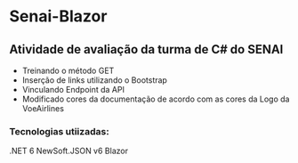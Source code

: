 # Senai-Blazor

## Atividade de avaliação da turma de C# do SENAI

- Treinando o método GET
- Inserção de links utilizando o Bootstrap
- Vinculando Endpoint da API
- Modificado cores da documentação de acordo com as cores da Logo da VoeAirlines

### Tecnologias utiizadas:

.NET 6 NewSoft.JSON v6 Blazor
